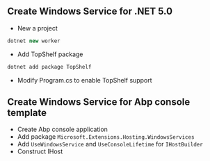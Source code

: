 ## Create Windows Service for .NET 5.0
- New a project
```c#
dotnet new worker
```
- Add TopShelf package
```c#
dotnet add package TopShelf
```
- Modify Program.cs to enable TopShelf support

## Create Windows Service for Abp console template
- Create Abp console application
- Add package `Microsoft.Extensions.Hosting.WindowsServices`
- Add `UseWindowsService` and `UseConsoleLifetime` for `IHostBuilder`
- Construct IHost
